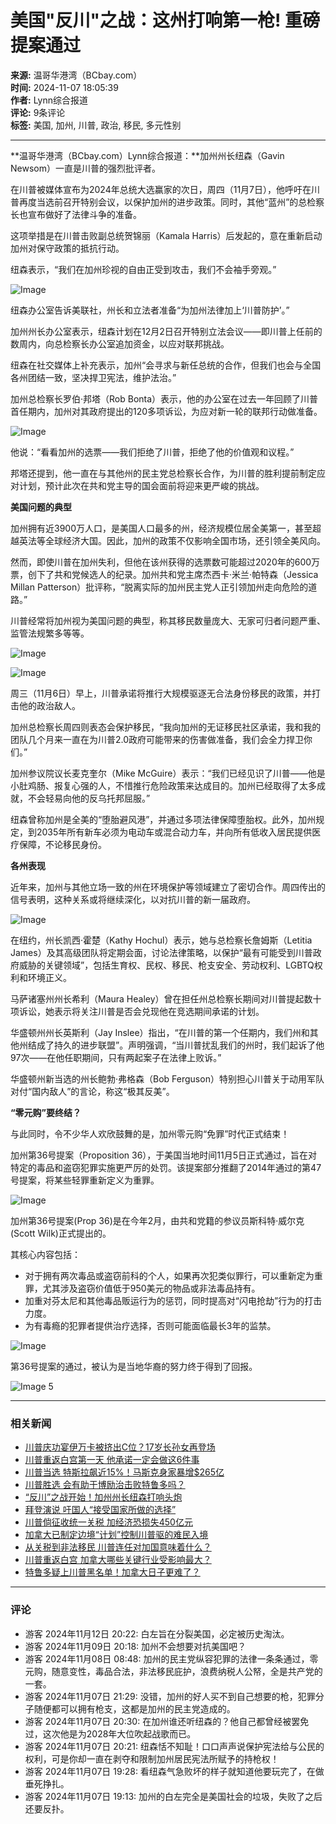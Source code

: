 # 美国"反川"之战：这州打响第一枪! 重磅提案通过

**来源:** 温哥华港湾（BCbay.com）  
**时间:** 2024-11-07 18:05:39  
**作者:** Lynn综合报道  
**评论:** 9条评论  
**标签:** 美国, 加州, 川普, 政治, 移民, 多元性别

---

**温哥华港湾（BCbay.com）Lynn综合报道：**加州州长纽森（Gavin Newsom）一直是川普的强烈批评者。

在川普被媒体宣布为2024年总统大选赢家的次日，周四（11月7日），他呼吁在川普再度当选前召开特别会议，以保护加州的进步政策。同时，其他“蓝州”的总检察长也宣布做好了法律斗争的准备。

这项举措是在川普击败副总统贺锦丽（Kamala Harris）后发起的，意在重新启动加州对保守政策的抵抗行动。

纽森表示，“我们在加州珍视的自由正受到攻击，我们不会袖手旁观。”

![Image](https://mmbiz.qpic.cn/sz_mmbiz_png/kRXMiae96WTBErqWkuWn0Tusr99icsia1mDnNESjeeibrw1ys0SoTdX1v9f1Z0UsTCZtfrK4DicEicIaQxxjIwt4uwXQ/640?wx_fmt=png&from=appmsg&tp=webp&wxfrom=5&wx_lazy=1&wx_co=1)

纽森办公室告诉美联社，州长和立法者准备“为加州法律加上‘川普防护’。”

加州州长办公室表示，纽森计划在12月2日召开特别立法会议——即川普上任前的数周内，向总检察长办公室追加资金，以应对联邦挑战。

纽森在社交媒体上补充表示，加州“会寻求与新任总统的合作，但我们也会与全国各州团结一致，坚决捍卫宪法，维护法治。”

加州总检察长罗伯·邦塔（Rob Bonta）表示，他的办公室在过去一年回顾了川普首任期内，加州对其政府提出的120多项诉讼，为应对新一轮的联邦行动做准备。

![Image](https://mmbiz.qpic.cn/sz_mmbiz_png/ASALelvIliaWUJcZhXJJSzcSdBKKGkDIGbqWtpibPBKsm4gBEEN4iaFxvspicy4nywbAURUbnXRb8BmYfY1ByMniatA/640?wx_fmt=other&from=appmsg&wxfrom=5&wx_lazy=1&wx_co=1&tp=webp)

他说：“看看加州的选票——我们拒绝了川普，拒绝了他的价值观和议程。” 

邦塔还提到，他一直在与其他州的民主党总检察长合作，为川普的胜利提前制定应对计划，预计此次在共和党主导的国会面前将迎来更严峻的挑战。

**美国问题的典型**

加州拥有近3900万人口，是美国人口最多的州，经济规模位居全美第一，甚至超越英法等全球经济大国。因此，加州的政策不仅影响全国市场，还引领全美风向。

然而，即使川普在加州失利，但他在该州获得的选票数可能超过2020年的600万票，创下了共和党候选人的纪录。加州共和党主席杰西卡·米兰·帕特森（Jessica Millan Patterson）批评称，“脱离实际的加州民主党人正引领加州走向危险的道路。”

川普经常将加州视为美国问题的典型，称其移民数量庞大、无家可归者问题严重、监管法规繁多等等。

![Image](https://mmbiz.qpic.cn/sz_mmbiz_png/ASALelvIliaWUJcZhXJJSzcSdBKKGkDIG9e9IFRJM5YibYhrolh3ebqYHLrtTdLLRNfSOCPAMIOZ97R3LiavW2S2Q/640?wx_fmt=other&from=appmsg&wxfrom=5&wx_lazy=1&wx_co=1&tp=webp)

![Image](https://mmbiz.qpic.cn/sz_mmbiz_png/ASALelvIliaWUJcZhXJJSzcSdBKKGkDIGnbU2kMmE4gu8e19icGXwqbONcWPIHOu8lq7AL0nawuL5gh3JI3pgAxQ/640?wx_fmt=other&from=appmsg&wxfrom=5&wx_lazy=1&wx_co=1&tp=webp)

周三（11月6日）早上，川普承诺将推行大规模驱逐无合法身份移民的政策，并打击他的政治敌人。

加州总检察长周四则表态会保护移民，“我向加州的无证移民社区承诺，我和我的团队几个月来一直在为川普2.0政府可能带来的伤害做准备，我们会全力捍卫你们。”

加州参议院议长麦克奎尔（Mike McGuire）表示：“我们已经见识了川普——他是小肚鸡肠、报复心强的人，不惜推行危险政策来达成目的。加州已经取得了太多成就，不会轻易向他的反乌托邦屈服。”

纽森曾称加州是全美的“堕胎避风港”，并通过多项法律保障堕胎权。此外，加州规定，到2035年所有新车必须为电动车或混合动力车，并向所有低收入居民提供医疗保障，不论移民身份。

**各州表现**

近年来，加州与其他立场一致的州在环境保护等领域建立了密切合作。周四传出的信号表明，这种关系或将继续深化，以对抗川普的新一届政府。

![Image](https://mmbiz.qpic.cn/sz_mmbiz_png/ASALelvIliaWUJcZhXJJSzcSdBKKGkDIGOHib5BYTU9kLhicUkZbpT9AILoodxlJ7lwph2RTd0XElBcCzMD3vPdQw/640?wx_fmt=other&from=appmsg&wxfrom=5&wx_lazy=1&wx_co=1&tp=webp)

在纽约，州长凯西·霍楚（Kathy Hochul）表示，她与总检察长詹姆斯（Letitia James）及其高级团队将定期会面，讨论法律策略，以保护“最有可能受到川普政府威胁的关键领域”，包括生育权、民权、移民、枪支安全、劳动权利、LGBTQ权利和环境正义。

马萨诸塞州州长希利（Maura Healey）曾在担任州总检察长期间对川普提起数十项诉讼，她表示将关注川普是否会兑现他在竞选期间承诺的计划。

华盛顿州州长英斯利（Jay Inslee）指出，“在川普的第一个任期内，我们州和其他州结成了持久的进步联盟”。声明强调，“当川普扰乱我们的州时，我们起诉了他97次——在他任职期间，只有两起案子在法律上败诉。”

华盛顿州新当选的州长鲍勃·弗格森（Bob Ferguson）特别担心川普关于动用军队对付“国内敌人”的言论，称这“极其反美”。

**“零元购”要终结？**

与此同时，令不少华人欢欣鼓舞的是，加州零元购“免罪”时代正式结束！

加州第36号提案（Proposition 36），于美国当地时间11月5日正式通过，旨在对特定的毒品和盗窃犯罪实施更严厉的处罚。该提案部分推翻了2014年通过的第47号提案，将某些轻罪重新定义为重罪。

![Image](https://mmbiz.qpic.cn/sz_mmbiz_png/khw0fcuC2vewFEeibibws5YbxAVxRu75xhAdDF0ibibxUZW8ClK7EzmlU0QZo6DA30mZIgoCoibdtakf65kd7OXsCrw/640?wx_fmt=other&wxfrom=5&wx_lazy=1&wx_co=1&tp=webp)

加州第36号提案(Prop 36)是在今年2月，由共和党籍的参议员斯科特·威尔克(Scott Wilk)正式提出的。

其核心内容包括：

- 对于拥有两次毒品或盗窃前科的个人，如果再次犯类似罪行，可以重新定为重罪，尤其涉及盗窃价值低于950美元的物品或非法毒品持有。
- 加重对芬太尼和其他毒品贩运行为的惩罚，同时提高对“闪电抢劫”行为的打击力度。
- 为有毒瘾的犯罪者提供治疗选择，否则可能面临最长3年的监禁。

![Image](https://mmbiz.qpic.cn/sz_mmbiz_png/khw0fcuC2vewFEeibibws5YbxAVxRu75xhvibtNJwgKRJIfSicES9cuDwEjxdPu4Nu0PwsxZns9SHZ0XygnibJ3XPIw/640?wx_fmt=other&wxfrom=5&wx_lazy=1&wx_co=1&tp=webp)

第36号提案的通过，被认为是当地华裔的努力终于得到了回报。

![Image](https://www.bcbay.com/images/tu_15.png) 5

---

### 相关新闻
- [川普庆功宴伊万卡被挤出C位？17岁长孙女再登场](https://www.bcbay.com/news/2024/11/07/935108.html)
- [川普重返白宫第一天 他承诺一定会做这6件事](https://www.bcbay.com/news/2024/11/07/935101.html)
- [川普当选 特斯拉飙近15%！马斯克身家暴增$265亿](https://www.bcbay.com/news/2024/11/07/935093.html)
- [川普胜选 会有助于博励治击败特鲁多吗？](https://www.bcbay.com/news/2024/11/07/935089.html)
- [“反川”之战开始！加州州长纽森打响头炮](https://www.bcbay.com/news/2024/11/07/935064.html)
- [拜登演说 吁国人“接受国家所做的选择”](https://www.bcbay.com/news/2024/11/07/935062.html)
- [川普倘征收统一关税 加经济恐损失450亿元](https://www.bcbay.com/news/2024/11/07/935046.html)
- [加拿大已制定边境“计划”控制川普驱的难民入境](https://www.bcbay.com/news/2024/11/07/935042.html)
- [从关税到非法移民 川普连任对加国意味着什么？](https://www.bcbay.com/news/2024/11/06/935021.html)
- [川普重返白宫 加拿大哪些关键行业受影响最大？](https://www.bcbay.com/news/2024/11/06/935019.html)
- [特鲁多疑上川普黑名单！加拿大日子更难了？](https://www.bcbay.com/news/2024/11/06/934935.html)

---

### 评论
- 游客 2024年11月12日 20:22: 白左旨在分裂美国，必定被历史淘汰。
- 游客 2024年11月09日 20:18: 加州不会想要对抗美国吧？
- 游客 2024年11月08日 08:48: 加州的民主党纵容犯罪的法律一条条通过，零元购，随意变性，毒品合法，非法移民庇护，浪费纳税人公帑，全是共产党的一套。
- 游客 2024年11月07日 21:29: 没错，加州的好人买不到自己想要的枪，犯罪分子随便都可以拥有枪支，这都是加州的民主党造成的。
- 游客 2024年11月07日 20:30: 在加州谁还听纽森的？他自己都曾经被罢免过，这次他是为2028年大位吹起战歌而已。
- 游客 2024年11月07日 20:21: 纽森恬不知耻！口口声声说保护宪法给与公民的权利，可是你却一直在剥夺和限制加州居民宪法所赋予的持枪权！
- 游客 2024年11月07日 19:28: 看纽森气急败坏的样子就知道他要玩完了，在做垂死挣扎。
- 游客 2024年11月07日 19:13: 加州的白左完全是美国社会的垃圾，失败了之后还要反扑。